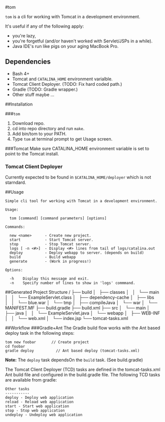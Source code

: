#tom

`tom` is a cli for working with Tomcat in a development environment.

It's useful if any of the following apply: 

- you're lazy,
- you're forgetful (and/or haven't worked with Servlet/JSPs in a while).
- Java IDE's run like pigs on your aging MacBook Pro.

## Dependencies

- Bash 4+
- Tomcat and `CATALINA_HOME` environment varialble.
- Tomcat Client Deployer. (TODO: Fix hard coded path.)
- Gradle (TODO: Gradle wrapper.)
- Other stuff maybe ...

##Installation

###`tom`

1. Download repo.
2. cd into repo directory and run `make`.
3. Add bin/tom to your PATH.
4. Type `tom` at terminal prompt to get Usage screen.

###Tomcat
Make sure CATALINA_HOME environment variable is set to point to the Tomcat install.
### Tomcat Client Deployer
Currently expected to be found in `$CATALINA_HOME/deployer` which is not starndard.

##Usage 

    Simple cli tool for working with Tomcat in a development environment.
    
    Usage:
    
      tom [command] [command parameters] [options] 
      
    Commands:
    
      new <name>      - Create new project.
      start           - Start Tomcat server.
      stop            - Stop Tomcat server.
      logs [ -n <#>]  - Display <#> lines from tail of logs/catalina.out
      deploy          - Deploy webapp to server. (depends on build)
      build           - Build webapp
      generate        - (Work in progress!)
       
    Options:
    
      -h    Display this message and exit.
      -n    Specify number of lines to show in 'logs' commmand.


##Generated Project Structure
    <name>/
        ├── build
        │   ├── classes
        │   │   └── main
        │   │       └── ExampleServlet.class
        │   ├── dependency-cache
        │   ├── libs
        │   │   └── blue.war
        │   └── tmp
        │       ├── compileJava
        │       └── war
        │           └── MANIFEST.MF
        ├── build.gradle
        ├── build.xml
        ├── src
        │   └── main
        │       ├── java
        │       │   └── ExampleServlet.java
        │       └── webapp
        │           ├── WEB-INF
        │           │   └── web.xml
        │           └── index.jsp
        └── tomcat-tasks.xml

##Workflow
###Gradle+Ant
The Gradle build flow works with the Ant based deploy task in the following steps:

    tom new foobar       // Create project
    cd foobar
    gradle deploy          // Ant based deploy (tomcat-tasks.xml)

**Note:** The `deploy` task dependsOn the `build` task. (See build.gradle)

The Tomcat Client Deployer (TCD) tasks are defined in the tomcat-tasks.xml Ant build file and configured in the build.gradle file. The following TCD tasks are available from gradle:

    Other tasks
    -----------
    deploy - Deploy web application
    reload - Reload web application
    start - Start web application
    stop - Stop web application
    undeploy - Undeploy web application
